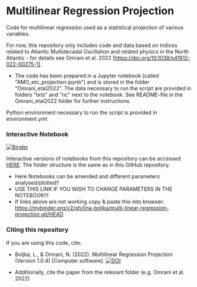 # Multilinear Regression Projection
Code for multilinear regression used as a statistical projection of various variables. 

For now, this repository only includes code and data based on indices related to Atlantic Multidecadal Oscillation and related physics in the North Atlantic - for details see Omrani et al. 2022 [https://doi.org/10.1038/s41612-022-00275-1].

* The code has been prepared in a Jupyter notebook (called "AMO_etc_projection.ipynb") and is stored in the folder "Omrani_etal2022". The data necessary to run the script are provided in folders "txts" and "nc" next to the notebook. See README-file in the Omrani_etal2022 folder for further instructions. 

Python environment necessary to run the script is provided in environment.yml.

### Interactive Notebook

[![Binder](https://mybinder.org/badge_logo.svg)](https://mybinder.org/v2/gh/lina-boljka/multi-linear-regression-projection.git/HEAD)

Interactive versions of notebooks from this repository can be accessed <a href="https://mybinder.org/v2/gh/lina-boljka/multi-linear-regression-projection.git/HEAD"> HERE</a>. The folder structure is the same as in this GitHub repository.
* Here Notebooks can be amended and different parameters analysed/plotted!! 
* USE THIS LINK IF YOU WISH TO CHANGE PARAMETERS IN THE NOTEBOOK!!!
* If links above are not working copy & paste this into browser: https://mybinder.org/v2/gh/lina-boljka/multi-linear-regression-projection.git/HEAD


### Citing this repository

If you are using this code, cite: 
* Boljka, L., & Omrani, N. (2022). Multilinear Regression Projection (Version 1.0.4) [Computer software]. [![DOI](https://zenodo.org/badge/477755969.svg)](https://zenodo.org/badge/latestdoi/477755969)

* Additionally, cite the paper from the relevant folder (e.g. Omrani et al. 2022)
